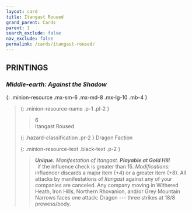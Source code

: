 ```yaml
---
layout: card
title: Itangast Roused
grand_parent: Cards
parent: I
search_exclude: false
nav_exclude: false
permalink: /cards/itangast-roused/
---
```


## PRINTINGS


### _Middle-earth: Against the Shadow_

{: .minion-resource .mx-sm-6 .mx-md-8 .mx-lg-10 .mb-4 }
> {: .minion-resource-name .p-1 .pl-2 }
> > <div class="hazard-mp">6</div>
> > <div class="card-name">Itangast Roused</div>
>
> {: .hazard-classification .pr-2 }
> Dragon Faction
>
> {: .minion-resource-text .black-text .p-2 }
> > _**Unique.**_ _Manifestation of Itangast._ ***Playable at Gold Hill*** <br>&ensp;if the influence check is greater than 15. _Modifications:_ influencer discards a major item (+4) or a greater item (+8). All attacks by manifestations of _Itangast_ against any of your companies are canceled. Any company moving in Withered Heath, Iron Hills, Northern Rhovanion, and/or Grey Mountain Narrows faces one attack: Dragon --- three strikes at 18/8 prowess/body. 
> 
